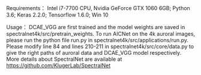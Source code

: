 Requirements：
Intel i7-7700 CPU, Nvidia GeForce GTX 1060 6GB; 
Python 3.6; 
Keras 2.2.0; 
Tensorflow 1.6.0; 
Win 10

Usage：
DCAE_VGG are first trained and the model weights are saved in spectralnet4k/src/pretrain_weights. To run AICNet on the 4k auroral images, please run the python file run.py in spectralnet4k/src/applications/run.py. Please modify line 84 and lines 210-211 in spectralnet4k/src/core/data.py to give the right paths of auroral data and DCAE_VGG model respectively.
More details about SpectralNet are available at https://github.com/KlugerLab/SpectralNet
